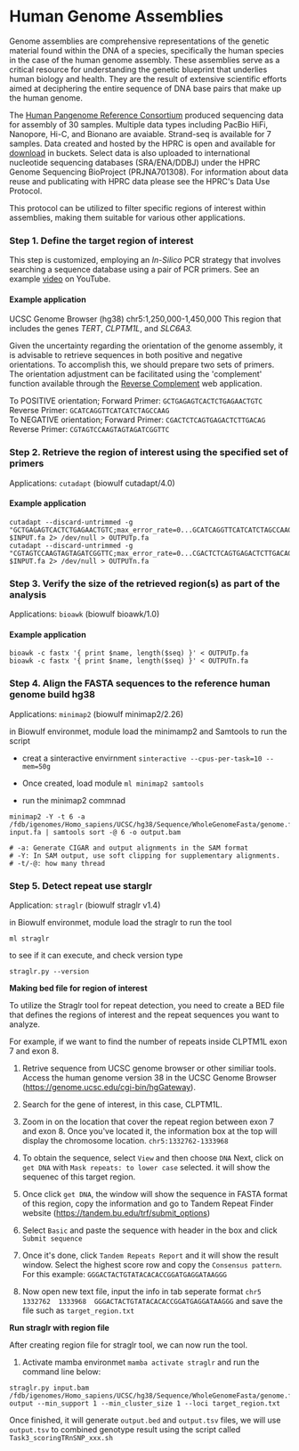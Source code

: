 # Human Genome Assemblies

Genome assemblies are comprehensive representations of the genetic material found within the DNA of a species, specifically the human species in the case of the human genome assembly. These assemblies serve as a critical resource for understanding the genetic blueprint that underlies human biology and health. They are the result of extensive scientific efforts aimed at deciphering the entire sequence of DNA base pairs that make up the human genome.

The [Human Pangenome Reference Consortium](https://humanpangenome.org/) produced sequencing data for assembly of 30 samples. Multiple data types including PacBio HiFi, Nanopore, Hi-C, and Bionano are avaiable. Strand-seq is available for 7 samples. Data created and hosted by the HPRC is open and available for [download](https://github.com/human-pangenomics/HPP_Year1_Data_Freeze_v1.0) in buckets. Select data is also uploaded to international nucleotide sequencing databases (SRA/ENA/DDBJ) under the HPRC Genome Sequencing BioProject (PRJNA701308). For information about data reuse and publicating with HPRC data please see the HPRC's Data Use Protocol.

This protocol can be utilized to filter specific regions of interest within assemblies, making them suitable for various other applications.


### Step 1. Define the target region of interest
This step is customized, employing an *In-Silico* PCR strategy that involves searching a sequence database using a pair of PCR primers. See an example [video](https://www.youtube.com/watch?v=U8_QYwmdGYU) on YouTube.

#### Example application
UCSC Genome Browser (hg38) chr5:1,250,000-1,450,000
This region that includes the genes *TERT*, *CLPTM1L*, and *SLC6A3.*

Given the uncertainty regarding the orientation of the genome assembly, it is advisable to retrieve sequences in both positive and negative orientations. To accomplish this, we should prepare two sets of primers. The orientation adjustment can be facilitated using the 'complement' function available through the [Reverse Complement](https://www.bioinformatics.org/sms/index.html) web application.  

To POSITIVE orientation; Forward Primer: `GCTGAGAGTCACTCTGAGAACTGTC`  Reverse Primer: `GCATCAGGTTCATCATCTAGCCAAG`  
To NEGATIVE orientation; Forward Primer: `CGACTCTCAGTGAGACTCTTGACAG`  Reverse Primer: `CGTAGTCCAAGTAGTAGATCGGTTC`


### Step 2. Retrieve the region of interest using the specified set of primers
Applications: 
`cutadapt` (biowulf cutadapt/4.0)

#### Example application

```
cutadapt --discard-untrimmed -g "GCTGAGAGTCACTCTGAGAACTGTC;max_error_rate=0...GCATCAGGTTCATCATCTAGCCAAG;max_error_rate=0" $INPUT.fa 2> /dev/null > OUTPUTp.fa
cutadapt --discard-untrimmed -g "CGTAGTCCAAGTAGTAGATCGGTTC;max_error_rate=0...CGACTCTCAGTGAGACTCTTGACAG;max_error_rate=0" $INPUT.fa 2> /dev/null > OUTPUTn.fa
```


### Step 3. Verify the size of the retrieved region(s) as part of the analysis
Applications: 
`bioawk` (biowulf bioawk/1.0)

#### Example application

```
bioawk -c fastx '{ print $name, length($seq) }' < OUTPUTp.fa
bioawk -c fastx '{ print $name, length($seq) }' < OUTPUTn.fa
```

### Step 4. Align the FASTA sequences to the reference human genome build hg38
Applications: 
`minimap2` (biowulf minimap2/2.26)

in Biowulf environmet, module load the minimamp2 and Samtools to run the script

- creat a sinteractive envirnment
`
sinteractive --cpus-per-task=10 --mem=50g
`
- Once created, load module
`ml minimap2 samtools`

- run the minimap2 commnad

```
minimap2 -Y -t 6 -a /fdb/igenomes/Homo_sapiens/UCSC/hg38/Sequence/WholeGenomeFasta/genome.fa input.fa | samtools sort -@ 6 -o output.bam
```

```
# -a: Generate CIGAR and output alignments in the SAM format
# -Y: In SAM output, use soft clipping for supplementary alignments.
# -t/-@: how many thread
```

### Step 5. Detect repeat use starglr

Application: `straglr` (biowulf straglr v1.4)


in Biowulf environmet, module load the straglr to run the tool

```
ml straglr
```

to see if it can execute, and check version type

```
straglr.py --version 
```
**Making bed file for region of interest**

To utilize the Straglr tool for repeat detection, you need to create a BED file that defines the regions of interest and the repeat sequences you want to analyze.

For example, if we want to find the number of repeats inside CLPTM1L exon 7 and exon 8.

1. Retrive sequence from UCSC genome browser or other similiar tools. Access the human genome version 38 in the UCSC Genome Browser (https://genome.ucsc.edu/cgi-bin/hgGateway).

2. Search for the gene of interest, in this case, CLPTM1L.

3. Zoom in on the location that cover the repeat region between exon 7 and exon 8. Once you've located it, the information box at the top will display the chromosome location. `chr5:1332762-1333968`

4. To obtain the sequence, select `View` and then choose `DNA` Next, click on `get DNA` with `Mask repeats: to lower case` selected. it will show the sequenec of this target region.

5. Once click `get DNA`, the window will show the sequence in FASTA format of this region, copy the information and go to Tandem Repeat Finder website (https://tandem.bu.edu/trf/submit_options)

6. Select `Basic` and paste the sequence with header in the box and click `Submit sequence`

7. Once it's done, click `Tandem Repeats Report` and it will show the result window. Select the highest score row and copy the `Consensus pattern`. For this example: `GGGACTACTGTATACACACCGGATGAGGATAAGGG`

8. Now open new text file, input the info in tab seperate format `chr5  1332762  1333968  GGGACTACTGTATACACACCGGATGAGGATAAGGG` and save the file such as `target_region.txt`


**Run straglr with region file**

After creating region file for straglr tool, we can now run the tool.

1. Activate mamba environmet `mamba activate straglr` and run the command line below:

```
straglr.py input.bam /fdb/igenomes/Homo_sapiens/UCSC/hg38/Sequence/WholeGenomeFasta/genome.fa output --min_support 1 --min_cluster_size 1 --loci target_region.txt
```

Once finished, it will generate `output.bed` and `output.tsv` files, we will use `output.tsv` to combined genotype result using the script called `Task3_scoringTRnSNP_xxx.sh`


